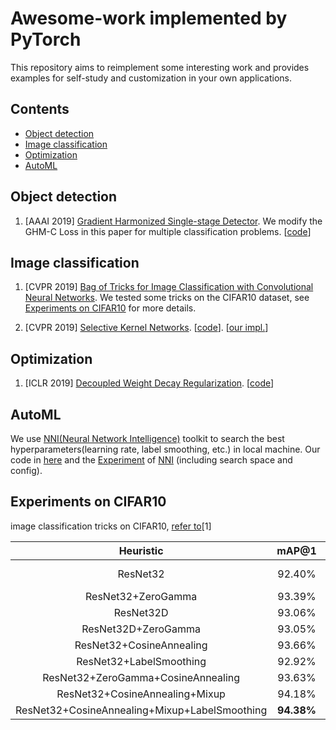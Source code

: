 Awesome-work implemented by PyTorch
========================

This repository aims to reimplement some interesting work and provides examples for self-study and customization in your 
own applications.

## Contents
- [Object detection](#Object-detection)
- [Image classification](#Image-classification)
- [Optimization](#Optimization)
- [AutoML](#AutoML)

## Object detection
1. [AAAI 2019] [Gradient Harmonized Single-stage Detector](https://arxiv.org/abs/1811.05181v1).
We modify the GHM-C Loss in this paper for multiple classification problems. [[code](https://github.com/SmallHedgehog/Awesome-work/blob/master/GHM/GHMC_Loss.py)]

## Image classification
1. [CVPR 2019] [Bag of Tricks for Image Classification with Convolutional Neural Networks](https://arxiv.org/pdf/1812.01187.pdf).
We tested some tricks on the CIFAR10 dataset, see [Experiments on CIFAR10](#Experiments-on-CIFAR10) for more details.

2. [CVPR 2019] [Selective Kernel Networks](https://arxiv.org/abs/1903.06586). [[code](https://github.com/implus/SKNet)]. [[our impl.](https://github.com/SmallHedgehog/Awesome-work/blob/master/model/SK/SKNet.py)]

## Optimization
1. [ICLR 2019] [Decoupled Weight Decay Regularization](https://arxiv.org/abs/1711.05101). [[code](https://github.com/kashif/pytorch/blob/adamw/torch/optim/adam.py)]

## AutoML
We use [NNI(Neural Network Intelligence)](https://github.com/microsoft/nni) toolkit to search the best hyperparameters(learning rate, label smoothing, etc.) in local machine. 
Our code in [here](https://github.com/SmallHedgehog/Awesome-work/blob/master/BL_CA_MU_LB_NNI.py) and the [Experiment](https://github.com/SmallHedgehog/Awesome-work/tree/master/experiments/cifar10-bl_ca_mu_lb_nni)
of [NNI](https://github.com/microsoft/nni) (including search space and config).

## Experiments on CIFAR10
image classification tricks on CIFAR10, [refer to](https://arxiv.org/pdf/1812.01187.pdf)[1]

|                 **Heuristic**                 |   mAP@1    |    Lift    |
| :-------------------------------------------: | :--------: | :--------: |
|                   ResNet32                    |   92.40%   |     (+0.0, BASELINE)     |
|              ResNet32+ZeroGamma               |   93.39%   |   +0.99%   |
|                   ResNet32D                   |   93.06%   |   +0.66%   |
|              ResNet32D+ZeroGamma              |   93.05%   |   +0.65%   |
|           ResNet32+CosineAnnealing            |   93.66%   |   +1.26%   |
|            ResNet32+LabelSmoothing            |   92.92%   |   +0.52%   |
|      ResNet32+ZeroGamma+CosineAnnealing       |   93.63%   |   +1.23%   |
|        ResNet32+CosineAnnealing+Mixup         |   94.18%   |   +1.78%   |
| ResNet32+CosineAnnealing+Mixup+LabelSmoothing | **94.38%** | **+1.98%** |
